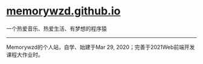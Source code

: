# [memorywzd.github.io](memorywzd.github.io)
一个热爱音乐、热爱生活、有梦想的程序猿

***

Memorywzd的个人站，自学、始建于Mar 29, 2020；完善于2021Web前端开发课程大作业时。
